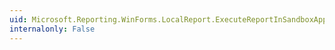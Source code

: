 ```yaml
---
uid: Microsoft.Reporting.WinForms.LocalReport.ExecuteReportInSandboxAppDomain
internalonly: False
---
```

